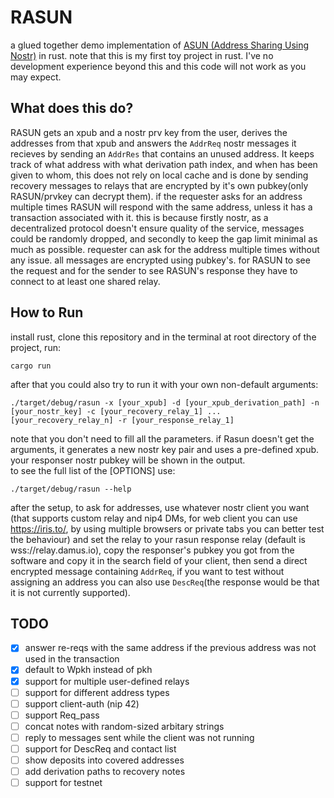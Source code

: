 # RASUN
a glued together demo implementation of [ASUN (Address Sharing Using Nostr)](https://github.com/PraiseTheMithra/ASUN) in rust.
note that this is my first toy project in rust. I've no development experience beyond this and this code will not work as you may expect.
## What does this do?
RASUN gets an xpub and a nostr prv key from the user, derives the addresses from that xpub and answers the `AddrReq` nostr messages it recieves by sending an `AddrRes` that contains an unused address. It keeps track of what address with what derivation path index, and when has been given to whom, this does not rely on local cache and is done by sending recovery messages to relays that are encrypted by it's own pubkey(only RASUN/prvkey can decrypt them). if the requester asks for an address multiple times RASUN will respond with the same address, unless it has a transaction associated with it. this is because firstly nostr, as a decentralized protocol doesn't ensure quality of the service, messages could be randomly dropped, and secondly to keep the gap limit minimal as much as possible. requester can ask for the address multiple times without any issue. all messages are encrypted using pubkey's. for RASUN to see the request and for the sender to see RASUN's response they have to connect to at least one shared relay. 
## How to Run
install rust, clone this repository and in the terminal at root directory of the project, run:
```
cargo run 
```
after that you could also try to run it with your own non-default arguments:
```
./target/debug/rasun -x [your_xpub] -d [your_xpub_derivation_path] -n [your_nostr_key] -c [your_recovery_relay_1] ... [your_recovery_relay_n] -r [your_response_relay_1] 
```
note that you don't need to fill all the parameters. if Rasun doesn't get the arguments, it generates a new nostr key pair and uses a pre-defined xpub.
your responser nostr pubkey will be shown in the output.<br> to see the full list of the [OPTIONS] use:
```
./target/debug/rasun --help
```

after the setup, to ask for addresses, use whatever nostr client you want (that supports custom relay and nip4 DMs, for web client you can use https://iris.to/, by using multiple browsers or private tabs you can better test the behaviour) and set the relay to your rasun response relay (default is wss://relay.damus.io), copy the responser's pubkey you got from the software and copy it in the search field of your client, then send a direct encrypted message containing `AddrReq`, if you want to test without assigning an address you can also use `DescReq`(the response would be that it is not currently supported).


## TODO
- [x] answer re-reqs with the same address if the previous address was not used in the transaction
- [x] default to Wpkh instead of pkh
- [x] support for multiple user-defined relays
- [ ] support for different address types
- [ ] support client-auth (nip 42)
- [ ] support Req_pass
- [ ] concat notes with random-sized arbitary strings
- [ ] reply to messages sent while the client was not running
- [ ] support for DescReq and contact list
- [ ] show deposits into covered addresses
- [ ] add derivation paths to recovery notes
- [ ] support for testnet
